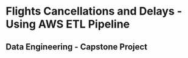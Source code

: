 
# Flights Cancellations and Delays - Using AWS ETL Pipeline
## Data Engineering - Capstone Project
